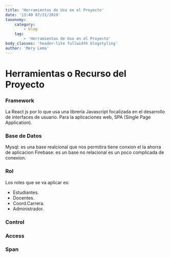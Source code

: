 ```yaml
---
title: 'Herramientas de Uso en el Proyecto'
date: '13:40 07/31/2019'
taxonomy:
    category:
        - blog
    tag:
        - 'Herramientas de Uso en el Proyecto'
body_classes: 'header-lite fullwidth blogstyling'
author: 'Mery Lema'
---
```


# Herramientas o Recurso del Proyecto

### Framework
La React js por lo que usa una librería Javascript focalizada en el desarrollo de interfaces de usuario. Para  la  aplicaciones web, SPA (Single Page Application).

### Base de Datos
Mysql: es una base realcional que nos permitira tiene conxion el la ahorra de aplicacion
Firebase: es un base no relacional es un poco complicada de conexion.

### Rol
Los roles que se va aplicar es:
* Estudiantes.
* Docentes.
* Coord.Carrera.
* Administrador.

### Control


### Access


### Span


